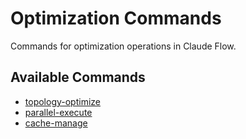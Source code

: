 # Optimization Commands

Commands for optimization operations in Claude Flow.

## Available Commands

- [topology-optimize](./topology-optimize.md)
- [parallel-execute](./parallel-execute.md)
- [cache-manage](./cache-manage.md)
